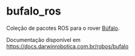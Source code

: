 # bufalo_ros
Coleção de pacotes ROS para o rover [Búfalo](https://docs.darwinrobotica.com.br/robos/bufalo).

Documentação disponível em https://docs.darwinrobotica.com.br/robos/bufalo

